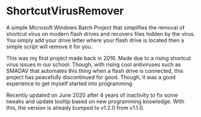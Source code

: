 # ShortcutVirusRemover
A simple Microsoft Windows Batch Project that simplifies the removal of shortcut virus on modern flash drives and recovers files hidden by the virus. You simply add your drive letter where your flash drive is located then a simple script will remove it for you.

This was my first project made back in 2016. Made due to a rising shortcut virus issues in our school. Though, with rising cool antiviruses such as SMADAV that automates this thing when a flash drive is connected, this project has peacefully discontinued for good. Though, it was a good experience to get myself started into programming.

Recently updated on June 2020 after 4 years of inactivity to fix some tweaks and update tooltip based on new programming knowledge. With this, the version is already bumped to v1.2.0 from v1.1.0.
